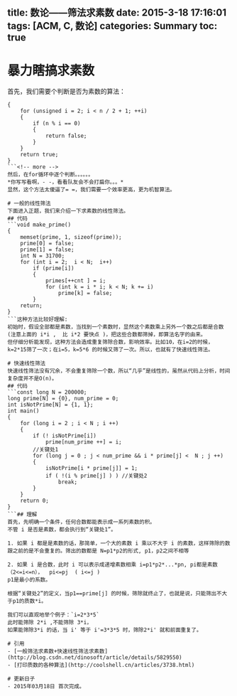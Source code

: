 title: 数论——筛法求素数
date: 2015-3-18 17:16:01
tags: [ACM, C, 数论]
categories: Summary
toc: true
---
# 暴力瞎搞求素数
首先，我们需要个判断是否为素数的算法：
```bool IsPrime(unsigned n)  //此处n是一个大于2的整数
{
    for (unsigned i = 2; i < n / 2 + 1; ++i)
    {
        if (n % i == 0)
        {
            return false;
        }
    }
    return true;
} 
```<!-- more -->
然后，在for循环中逐个判断。。。。。。
*你写写看啊，- -，看看队友会不会打扁你。。。*
显然，这个方法太傻逼了= =，我们需要一个效率更高，更为机智算法。

# 一般的线性筛法
下面进入正题，我们来介绍一下求素数的线性筛法。
## 代码
```void make_prime()  
{
    memset(prime, 1, sizeof(prime));
    prime[0] = false;
    prime[1] = false;
    int N = 31700;
    for (int i = 2;  i < N;  i++)
        if (prime[i]) 
        {
            primes[++cnt ] = i;
            for (int k = i * i; k < N; k += i)
                prime[k] = false;
        }
    return;
}
```这种方法比较好理解:
初始时，假设全部都是素数，当找到一个素数时，显然这个素数乘上另外一个数之后都是合数(注意上面的 i*i ,  比 i*2 要快点 )，把这些合数都筛掉，即算法名字的由来。
但仔细分析能发现，这种方法会造成重复筛除合数，影响效率。比如10，在i=2的时候，k=2*15筛了一次；在i=5，k=5*6 的时候又筛了一次。所以，也就有了快速线性筛法。

# 快速线性筛法
快速线性筛法没有冗余，不会重复筛除一个数，所以“几乎”是线性的，虽然从代码上分析，时间复杂度并不是O(n)。
## 代码
```const long N = 200000;
long prime[N] = {0}, num_prime = 0;
int isNotPrime[N] = {1, 1};
int main()
{
    for (long i = 2 ; i < N ; i ++)
    {
        if (! isNotPrime[i])
            prime[num_prime ++] = i;
        //关键处1
        for (long j = 0 ; j < num_prime && i * prime[j] <  N ; j ++)
        {
            isNotPrime[i * prime[j]] = 1;
            if ( !(i % prime[j] ) ) //关键处2
                break;
        }
    }
    return 0;
}
```## 理解
首先，先明确一个条件，任何合数都能表示成一系列素数的积。
不管 i 是否是素数，都会执行到“关键处1”。

1. 如果 i 都是是素数的话，那简单，一个大的素数 i 乘以不大于 i 的素数，这样筛除的数跟之前的是不会重复的。筛出的数都是 N=p1*p2的形式, p1，p2之间不相等
 
2. 如果 i 是合数，此时 i 可以表示成递增素数相乘 i=p1*p2*...*pn, pi都是素数（2<=i<=n），  pi<=pj  ( i<=j )
p1是最小的系数。

根据“关键处2”的定义，当p1==prime[j] 的时候，筛除就终止了，也就是说，只能筛出不大于p1的质数*i。
 
我们可以直观地举个例子：`i=2*3*5`
此时能筛除 2*i ,不能筛除 3*i，
如果能筛除3*i 的话，当 i' 等于 i'=3*3*5 时，筛除2*i' 就和前面重复了。

# 引用
- [一般筛法求素数+快速线性筛法求素数](http://blog.csdn.net/dinosoft/article/details/5829550)
- [打印质数的各种算法](http://coolshell.cn/articles/3738.html)

# 更新日子
- 2015年03月18日 首次完成。